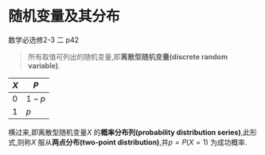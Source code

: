 # 随机变量及其分布

数学必选修2-3 二 p42

> 所有取值可列出的随机变量,即**离散型随机变量(discrete random variable)**.

| $X$  | $P$   |
| ---- | ----- |
| $0$  | $1-p$ |
| $1$  | $p$   |

横过来,即离散型随机变量$X$ 的**概率分布列(probability distribution series)**,此形式,则称$X$ 服从**两点分布(two-point distribution)**,并$p=P(X=1)$ 为成功概率.

